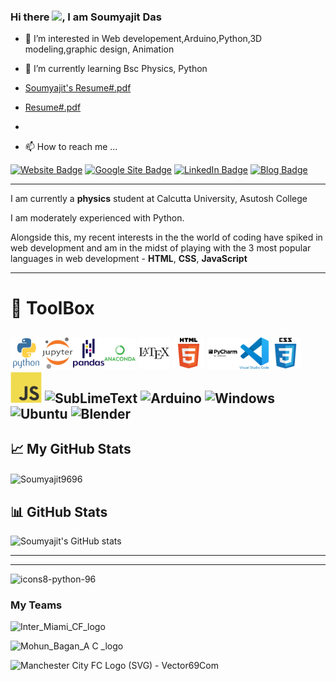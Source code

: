 ### Hi there <img src = "https://github.com/MartinHeinz/MartinHeinz/blob/master/wave.gif?raw=true" width = "30px">, I am Soumyajit Das
                             
- 👀 I’m interested in Web developement,Arduino,Python,3D modeling,graphic design, Animation
- 🌱 I’m currently learning Bsc Physics, Python

- [Soumyajit's Resume#.pdf](https://github.com/Soumyajit9696/Soumyajit9696/files/10110325/Soumyajit.s.Resume.pdf)
- [Resume#.pdf](https://github.com/Soumyajit9696/Soumyajit9696/files/10110325/RESUME_SOUMYAJIT_DAS.pdf)
- 
- 📫 How to reach me ...
<!--<h3 align="left">Connect with me:</h3>
<a href="https://www.linkedin.com/in/soumyajit-das-40a1851b8/" target="blank"><img align="center" src="https://raw.githubusercontent.com/rahuldkjain/github-profile-readme-generator/master/src/images/icons/Social/linked-in-alt.svg" alt="https://www.linkedin.com/in/soumyajit-das-40a1851b8/" height="30" width="40" /></a> -->

[![Website Badge](https://img.shields.io/badge/-My%20Website-000000?style=flat-square&logo=Google-Chrome&logoColor=white&link=https://soumyajit9696.github.io/soumyajitdas96/)](https://soumyajit9696.github.io/soumyajitdas96/)
[![Google Site Badge](https://img.shields.io/badge/-Google%20Site-4285F4?style=flat-square&logo=Google&logoColor=white&link=https://sites.google.com/view/soumyajit-96/home)](https://sites.google.com/view/soumyajit-96/home)
[![LinkedIn Badge](https://img.shields.io/badge/-LinkedIn-blue?style=flat-square&logo=Linkedin&logoColor=white&link=https://www.linkedin.com/in/soumyajit-das-40a1851b8/)](https://www.linkedin.com/in/soumyajit-das-40a1851b8/)
[![Blog Badge](https://img.shields.io/badge/-Blog-black?style=flat-square&logo=Blogger&logoColor=white&link=https://sci-tech-science.blogspot.com/)](https://sci-tech-science.blogspot.com/)

---


I am currently a **physics** student at Calcutta University, Asutosh College

I am moderately experienced with Python.

Alongside this, my recent interests in the the world of coding have spiked in web development and am in the midst of playing with the 3 most popular languages in web development - **HTML**, **CSS**, **JavaScript**




---

# 🧰 ToolBox

<img src = "https://raw.githubusercontent.com/devicons/devicon/master/icons/python/python-original-wordmark.svg" alt = "PPython" width = "50px" height = "50px"><img src = "https://raw.githubusercontent.com/devicons/devicon/master/icons/jupyter/jupyter-original-wordmark.svg" alt = "CSS" width = "50px" height = "50px"><img src = "https://raw.githubusercontent.com/devicons/devicon/master/icons/pandas/pandas-original-wordmark.svg" alt = "Pandas" width = "50px" height = "50px"><img src = "https://raw.githubusercontent.com/devicons/devicon/master/icons/anaconda/anaconda-original-wordmark.svg" alt = "Anaconda" height = "50px" width = "50px">
<img src = "https://raw.githubusercontent.com/devicons/devicon/master/icons/latex/latex-original.svg" alt = "Latex" height = "50px" width = "50px">
<img src = "https://raw.githubusercontent.com/devicons/devicon/master/icons/html5/html5-original-wordmark.svg" alt = "HTML5" width = "50px" height = "50px"> 
<img src = "https://raw.githubusercontent.com/devicons/devicon/master/icons/pycharm/pycharm-original-wordmark.svg" alt = "Pycharm" width = "50px" height = "50px"><img src = "https://raw.githubusercontent.com/devicons/devicon/master/icons/vscode/vscode-original-wordmark.svg" alt = "VSCode" width = "50px" height = "50px"><img src = "https://raw.githubusercontent.com/devicons/devicon/master/icons/css3/css3-original-wordmark.svg" alt = "CSS" height = "50px" width = "50px">
<img src = "https://raw.githubusercontent.com/devicons/devicon/master/icons/javascript/javascript-original.svg" alt = "JavaScript" width = "50px" height = "50px">
<img src = "https://user-images.githubusercontent.com/25181517/190887576-6653f877-8439-4521-82f3-403086ead892.png" alt = "SubLimeText" width = "50px" height = "50px">
<img src= "https://github.com/marwin1991/profile-technology-icons/assets/136815194/a57a85ba-e2dd-4036-85b6-7e1532391627" alt="Arduino" width="50px" height="50px">
<img src= "https://user-images.githubusercontent.com/25181517/186884150-05e9ff6d-340e-4802-9533-2c3f02363ee3.png" alt="Windows" height= "50px" width= "50px">
<img src= "https://user-images.githubusercontent.com/25181517/186884153-99edc188-e4aa-4c84-91b0-e2df260ebc33.png" alt="Ubuntu" height= "50px" width= "50px">
<img src= "https://skillicons.dev/icons?i=blender" alt="Blender" height= "50px" width= "50px">
---
## &#x1f4c8; My GitHub Stats
<!---![Soumyajit's Github Stats](https://github-readme-stats.vercel.app/api?username=Soumyajit9696&show_icons=true&theme=transparent)-->



<p><img align="center" src="https://github-readme-stats-sigma-five.vercel.app/api/top-langs?username=Soumyajit9696&show_icons=true&theme=cobalt&locale=en&layout=compact" alt="Soumyajit9696" />  
  
## 📊 GitHub Stats
![Soumyajit's GitHub stats](https://github-readme-stats.vercel.app/api?username=Soumyajit9696&show_icons=true&theme=radical)

<!---[![Readme Card](https://github-readme-stats.vercel.app/api/pin/?username=Soumyajit9696&repo=portfolio)](https://github.com/Soumyajit9696/portfolio). -->


---

---





<!---
Soumyajit9696/Soumyajit9696 is a ✨ special ✨ repository because its `README.md` (this file) appears on your GitHub profile.
You can click the Preview link to take a look at your changes.
--->


  ![icons8-python-96](https://github.com/Soumyajit9696/Soumyajit9696/assets/94384694/06a3f00e-f42f-4bcd-b054-2630d5f667f3)


  ### My Teams


  ![Inter_Miami_CF_logo](https://github.com/Soumyajit9696/Soumyajit9696/assets/94384694/d8c559f3-9b54-421b-8d02-73c4599babca)


![Mohun_Bagan_A C _logo](https://github.com/Soumyajit9696/Soumyajit9696/assets/94384694/c8e942c6-2560-42c0-8edc-fd97464aa47c)

 

  ![Manchester City FC Logo (SVG) - Vector69Com](https://github.com/Soumyajit9696/Soumyajit9696/assets/94384694/df9b6209-d8fc-4f87-8cdb-9aa745d697e2)


